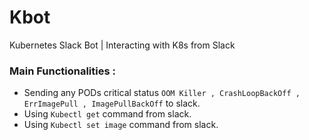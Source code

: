 # Kbot
Kubernetes Slack Bot | Interacting with K8s from Slack

### Main Functionalities :
- Sending any PODs critical status `OOM Killer , CrashLoopBackOff , ErrImagePull , ImagePullBackOff` to slack.
- Using `Kubectl get` command from slack.
- Using `Kubectl set image` command from slack.

